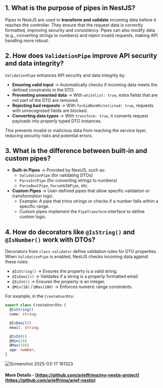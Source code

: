 

## 1. What is the purpose of pipes in NestJS?
Pipes in NestJS are used to **transform and validate** incoming data before it reaches the controller. They ensure that the request data is correctly formatted, improving security and consistency. Pipes can also modify data (e.g., converting strings to numbers) and reject invalid requests, making API handling more robust.

## 2. How does `ValidationPipe` improve API security and data integrity?
`ValidationPipe` enhances API security and data integrity by:
- **Ensuring valid input** → Automatically checks if incoming data meets the defined constraints in the DTO.
- **Preventing unwanted data** → With `whitelist: true`, extra fields that are not part of the DTO are removed.
- **Rejecting bad requests** → With `forbidNonWhitelisted: true`, requests with unrecognized fields are blocked.
- **Converting data types** → With `transform: true`, it converts request payloads into properly typed DTO instances.

This prevents invalid or malicious data from reaching the service layer, reducing security risks and potential errors.

## 3. What is the difference between built-in and custom pipes?
- **Built-in Pipes** → Provided by NestJS, such as:
  - `ValidationPipe` (for validating DTOs)
  - `ParseIntPipe` (for converting strings to numbers)
  - `ParseBoolPipe`, `ParseUUIDPipe`, etc.
- **Custom Pipes** → User-defined pipes that allow specific validation or transformation logic.
  - Example: A pipe that trims strings or checks if a number falls within a specific range.
  - Custom pipes implement the `PipeTransform` interface to define custom logic.

## 4. How do decorators like `@IsString()` and `@IsNumber()` work with DTOs?
Decorators from `class-validator` define validation rules for DTO properties. When `ValidationPipe` is enabled, NestJS checks incoming data against these rules:
- `@IsString()` → Ensures the property is a valid string.
- `@IsEmail()` → Validates if a string is a properly formatted email.
- `@IsInt()` → Ensures the property is an integer.
- `@Min(18)` / `@Max(100)` → Enforces numeric range constraints.

For example, in the `CreateUserDto`:

```typescript
export class CreateUserDto {
  @IsString()
  name: string;

  @IsEmail()
  email: string;

  @IsInt()
  @Min(18)
  @Max(100)
  age: number;
}
```
![Screenshot 2025-03-17 161323](https://github.com/user-attachments/assets/fe471ffc-3d40-4dd8-a111-cb1a89abb1aa)

#### More Details  - [https://github.com/arieffrima/my-nestjs-project](https://github.com/arieffrima/arief-nestjs)
